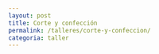 ```yaml
---
layout: post
title: Corte y confección
permalink: /talleres/corte-y-confeccion/
categoria: taller
---
```

